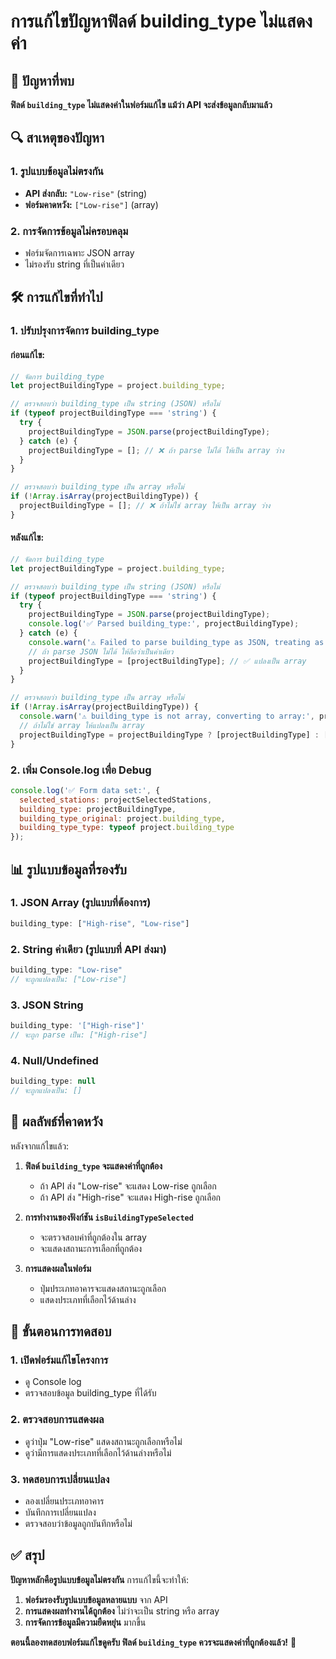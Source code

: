 # การแก้ไขปัญหาฟิลด์ building_type ไม่แสดงค่า

## 🚨 ปัญหาที่พบ

**ฟิลด์ `building_type` ไม่แสดงค่าในฟอร์มแก้ไข แม้ว่า API จะส่งข้อมูลกลับมาแล้ว**

## 🔍 สาเหตุของปัญหา

### 1. **รูปแบบข้อมูลไม่ตรงกัน**
- **API ส่งกลับ:** `"Low-rise"` (string)
- **ฟอร์มคาดหวัง:** `["Low-rise"]` (array)

### 2. **การจัดการข้อมูลไม่ครอบคลุม**
- ฟอร์มจัดการเฉพาะ JSON array
- ไม่รองรับ string ที่เป็นค่าเดียว

## 🛠️ การแก้ไขที่ทำไป

### 1. **ปรับปรุงการจัดการ building_type**

#### ก่อนแก้ไข:
```javascript
// จัดการ building_type
let projectBuildingType = project.building_type;

// ตรวจสอบว่า building_type เป็น string (JSON) หรือไม่
if (typeof projectBuildingType === 'string') {
  try {
    projectBuildingType = JSON.parse(projectBuildingType);
  } catch (e) {
    projectBuildingType = []; // ❌ ถ้า parse ไม่ได้ ให้เป็น array ว่าง
  }
}

// ตรวจสอบว่า building_type เป็น array หรือไม่
if (!Array.isArray(projectBuildingType)) {
  projectBuildingType = []; // ❌ ถ้าไม่ใช่ array ให้เป็น array ว่าง
}
```

#### หลังแก้ไข:
```javascript
// จัดการ building_type
let projectBuildingType = project.building_type;

// ตรวจสอบว่า building_type เป็น string (JSON) หรือไม่
if (typeof projectBuildingType === 'string') {
  try {
    projectBuildingType = JSON.parse(projectBuildingType);
    console.log('✅ Parsed building_type:', projectBuildingType);
  } catch (e) {
    console.warn('⚠️ Failed to parse building_type as JSON, treating as single value:', e);
    // ถ้า parse JSON ไม่ได้ ให้ถือว่าเป็นค่าเดียว
    projectBuildingType = [projectBuildingType]; // ✅ แปลงเป็น array
  }
}

// ตรวจสอบว่า building_type เป็น array หรือไม่
if (!Array.isArray(projectBuildingType)) {
  console.warn('⚠️ building_type is not array, converting to array:', projectBuildingType);
  // ถ้าไม่ใช่ array ให้แปลงเป็น array
  projectBuildingType = projectBuildingType ? [projectBuildingType] : []; // ✅ แปลงเป็น array
}
```

### 2. **เพิ่ม Console.log เพื่อ Debug**

```javascript
console.log('✅ Form data set:', {
  selected_stations: projectSelectedStations,
  building_type: projectBuildingType,
  building_type_original: project.building_type,
  building_type_type: typeof project.building_type
});
```

## 📊 รูปแบบข้อมูลที่รองรับ

### 1. **JSON Array (รูปแบบที่ต้องการ)**
```javascript
building_type: ["High-rise", "Low-rise"]
```

### 2. **String ค่าเดียว (รูปแบบที่ API ส่งมา)**
```javascript
building_type: "Low-rise"
// จะถูกแปลงเป็น: ["Low-rise"]
```

### 3. **JSON String**
```javascript
building_type: '["High-rise"]'
// จะถูก parse เป็น: ["High-rise"]
```

### 4. **Null/Undefined**
```javascript
building_type: null
// จะถูกแปลงเป็น: []
```

## 🎯 ผลลัพธ์ที่คาดหวัง

หลังจากแก้ไขแล้ว:

1. **ฟิลด์ `building_type` จะแสดงค่าที่ถูกต้อง**
   - ถ้า API ส่ง "Low-rise" จะแสดง Low-rise ถูกเลือก
   - ถ้า API ส่ง "High-rise" จะแสดง High-rise ถูกเลือก

2. **การทำงานของฟังก์ชัน `isBuildingTypeSelected`**
   - จะตรวจสอบค่าที่ถูกต้องใน array
   - จะแสดงสถานะการเลือกที่ถูกต้อง

3. **การแสดงผลในฟอร์ม**
   - ปุ่มประเภทอาคารจะแสดงสถานะถูกเลือก
   - แสดงประเภทที่เลือกไว้ด้านล่าง

## 📝 ขั้นตอนการทดสอบ

### 1. **เปิดฟอร์มแก้ไขโครงการ**
- ดู Console log
- ตรวจสอบข้อมูล building_type ที่ได้รับ

### 2. **ตรวจสอบการแสดงผล**
- ดูว่าปุ่ม "Low-rise" แสดงสถานะถูกเลือกหรือไม่
- ดูว่ามีการแสดงประเภทที่เลือกไว้ด้านล่างหรือไม่

### 3. **ทดสอบการเปลี่ยนแปลง**
- ลองเปลี่ยนประเภทอาคาร
- บันทึกการเปลี่ยนแปลง
- ตรวจสอบว่าข้อมูลถูกบันทึกหรือไม่

## ✅ สรุป

**ปัญหาหลักคือรูปแบบข้อมูลไม่ตรงกัน** การแก้ไขนี้จะทำให้:

1. **ฟอร์มรองรับรูปแบบข้อมูลหลายแบบ** จาก API
2. **การแสดงผลทำงานได้ถูกต้อง** ไม่ว่าจะเป็น string หรือ array
3. **การจัดการข้อมูลมีความยืดหยุ่น** มากขึ้น

**ตอนนี้ลองทดสอบฟอร์มแก้ไขดูครับ ฟิลด์ `building_type` ควรจะแสดงค่าที่ถูกต้องแล้ว!** 🎯























